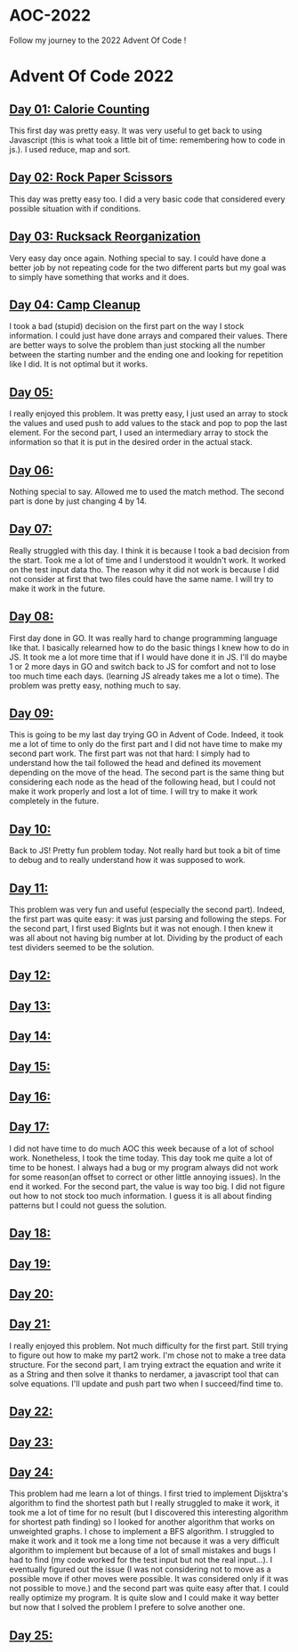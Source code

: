 # AOC-2022
Follow my journey to the 2022 Advent Of Code ! 

# Advent Of Code 2022

## [Day 01: Calorie Counting](https://adventofcode.com/2022/day/1)

This first day was pretty easy. It was very useful to get back to using Javascript (this is what took a little bit of time: remembering how to code in js.).
I used reduce, map and sort.


## [Day 02: Rock Paper Scissors](https://adventofcode.com/2022/day/2)

This day was pretty easy too. I did a very basic code that considered every possible situation with if conditions. 


## [Day 03: Rucksack Reorganization](https://adventofcode.com/2022/day/3)

Very easy day once again. Nothing special to say. I could have done a better job by not repeating code for the two different parts but my goal was to simply have something that works and it does.


## [Day 04: Camp Cleanup](https://adventofcode.com/2022/day/4)

I took a bad (stupid) decision on the first part on the way I stock information. I could just have done arrays and compared their values. There are better ways to solve the problem than just stocking all the number between the starting number and the ending one and looking for repetition like I did. It is not optimal but it works.

## [Day 05: ](https://adventofcode.com/2022/day/5)

I really enjoyed this problem. It was pretty easy, I just used an array to stock the values and used push to add values to the stack and pop to pop the last element. For the second part, I used an intermediary array to stock the information so that it is put in the desired order in the actual stack.

## [Day 06: ](https://adventofcode.com/2022/day/6)

Nothing special to say. Allowed me to used the match method. The second part is done by just changing 4 by 14.

## [Day 07: ](https://adventofcode.com/2022/day/7)

Really struggled with this day. I think it is because I took a bad decision from the start. Took me a lot of time and I understood it wouldn't work. It worked on the test input data tho. The reason why it did not work is because I did not consider at first that two files could have the same name. I will try to make it work in the future.

## [Day 08: ](https://adventofcode.com/2022/day/8)

First day done in GO. It was really hard to change programming language like that. I basically relearned how to do the basic things I knew how to do in JS. It took me a lot more time that if I would have done it in JS. I'll do maybe 1 or 2 more days in GO and switch back to JS for comfort and not to lose too much time each days. (learning JS already takes me a lot o time).
The problem was pretty easy, nothing much to say.

## [Day 09: ](https://adventofcode.com/2022/day/9)

This is going to be my last day trying GO in Advent of Code. Indeed, it took me a lot of time to only do the first part and I did not have time to make my second part work. The first part was not that hard: I simply had to understand how the tail followed the head and defined its movement depending on the move of the head. The second part is the same thing but considering each node as the head of the following head, but I could not make it work properly and lost a lot of time. I will try to make it work completely in the future.

## [Day 10: ](https://adventofcode.com/2022/day/10)

Back to JS! Pretty fun problem today. Not really hard but took a bit of time to debug and to really understand how it was supposed to work.

## [Day 11: ](https://adventofcode.com/2022/day/11)

This problem was very fun and useful (especially the second part). Indeed, the first part was quite easy: it was just parsing and following the steps. For the second part, I first used BigInts but it was not enough. I then knew it was all about not having big number at lot. Dividing by the product of each test dividers seemed to be the solution.

## [Day 12: ](https://adventofcode.com/2022/day/12)


## [Day 13: ](https://adventofcode.com/2022/day/13)


## [Day 14: ](https://adventofcode.com/2022/day/14)



## [Day 15: ](https://adventofcode.com/2022/day/15)



## [Day 16: ](https://adventofcode.com/2022/day/16)



## [Day 17: ](https://adventofcode.com/2022/day/17)

I did not have time to do much AOC this week because of a lot of school work. Nonetheless, I took the time today. This day took me quite a lot of time to be honest. I always had a bug or my program always did not work for some reason(an offset to correct or other little annoying issues). In the end it worked. For the second part, the value is way too big. I did not figure out how to not stock too much information. I guess it is all about finding patterns but I could not guess the solution.

## [Day 18: ](https://adventofcode.com/2022/day/18)



## [Day 19: ](https://adventofcode.com/2022/day/19)



## [Day 20: ](https://adventofcode.com/2022/day/20)



## [Day 21: ](https://adventofcode.com/2022/day/21)

I really enjoyed this problem. Not much difficulty for the first part. Still trying to figure out how to make my part2 work. I'm chose not to make a tree data structure. For the second part, I am trying extract the equation and write it as a String and then solve it thanks to nerdamer, a javascript tool that can solve equations. I'll update and push part two when I succeed/find time to.


## [Day 22: ](https://adventofcode.com/2022/day/22)


## [Day 23: ](https://adventofcode.com/2022/day/23)



## [Day 24: ](https://adventofcode.com/2022/day/24)

This problem had me learn a lot of things. I first tried to implement Dijsktra's algorithm to find the shortest path but I really struggled to make it work, it took me a lot of time for no result (but I discovered this interesting algorithm for shortest path finding) so I looked for another algorithm that works on unweighted graphs. I chose to implement a BFS algorithm. I struggled to make it work and it took me a long time not because it was a very difficult algorithm to implement but because of a lot of small mistakes and bugs I had to find (my code worked for the test input but not the real input...). I eventually figured out the issue (I was not considering not to move as a possible move if other moves were possible. It was considered only if it was not possible to move.) and the second part was quite easy after that. 
I could really optimize my program. It is quite slow and I could make it way better but now that I solved the problem I prefere to solve another one.


## [Day 25: ](https://adventofcode.com/2022/day/25)


